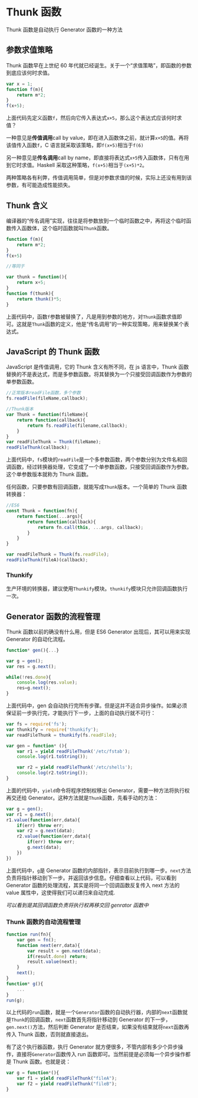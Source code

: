 # Thunk 函数

Thunk 函数是自动执行 Generator 函数的一种方法

## 参数求值策略

Thunk 函数早在上世纪 60 年代就已经诞生。关于一个“求值策略”，即函数的参数到底应该何时求值。
```js
var x = 1;
function f(m){
    return m*2;
}
f(x+5);
```
上面代码先定义函数`f`，然后向它传入表达式`x+5`，那么这个表达式应该何时求值？

一种意见是**传值调用**call by value，即在进入函数体之前，就计算`x+5`的值。再将该值传入函数`f`，C 语言就采取该策略，即`f(x+5)`相当于`f(6)`

另一种意见是**传名调用**call by name，即直接将表达式`x+5`传入函数体，只有在用到它时求值。Haskell 采取这种策略，`f(x+5)`相当于`(x+5)*2`。

两种策略各有利弊，传值调用简单，但是对参数求值的时候，实际上还没有用到该参数，有可能造成性能损失。

## Thunk 含义

编译器的“传名调用”实现，往往是将参数放到一个临时函数之中，再将这个临时函数传入函数体，这个临时函数就叫`Thunk`函数。
```js
function f(m){
    return m*2;
}
f(x+5)

//等同于

var thunk = function(){
    return x+5;
}
function f(thunk){
    return thunk()*5;
}
```
上面代码中，函数`f`参数被替换了，凡是用到参数的地方，对`Thunk`函数求值即可。这就是`Thunk`函数的定义，他是“传名调用”的一种实现策略，用来替换某个表达式。

## JavaScript 的 Thunk 函数

JavaScript 是传值调用，它的 Thunk 含义有所不同，在 js 语言中，Thunk 函数替换的不是表达式，而是多参数函数。将其替换为一个只接受回调函数作为参数的单参数函数。
```js
//正常版本readFile函数，多个参数
fs.readFile(fileName,callback);

//Thunk版本
var Thunk = function(fileName){
    return function(callback){
        return fs.readFile(filename,callback);
    }
}
var readFileThunk = Thunk(fileName);
readFileThunk(callback);
```
上面代码中，`fs`模块的`readFile`是一个多参数函数，两个参数分别为文件名和回调函数，经过转换器处理，它变成了一个单参数函数，只接受回调函数作为参数。这个单参数版本就称为 Thunk 函数。

任何函数，只要参数有回调函数，就能写成`Thunk`版本。一个简单的 Thunk 函数转换器：
```js
//ES6
const Thunk = function(fn){
    return function(...args){
        return function(callback){
            return fn.call(this, ...args, callback);
        }
    }
}

var readFileThunk = Thunk(fs.readFile);
readFileThunk(fileA)(callback);
```

### Thunkify

生产环境的转换器，建议使用`Thunkify`模块。`thunkify`模块只允许回调函数执行一次。

## Generator 函数的流程管理

Thunk 函数以前的确没有什么用，但是 ES6 Generator 出现后，其可以用来实现 Generator 的自动化流程。

```js
function* gen(){...}

var g = gen();
var res = g.next();

while(!res.done){
    console.log(res.value);
    res=g.next();
}
```
上面代码中，gen 会自动执行完所有步骤。但是这并不适合异步操作。如果必须保证前一步执行完，才能执行下一步，上面的自动执行就不可行：
```js
var fs = require('fs');
var thunkify = require('thunkify');
var readFileThunk = thunkify(fs.readFile);

var gen = function* (){
    var r1 = yield readFileThunk('/etc/fstab');
    console.log(r1.toString());

    var r2 = yield readFileThunk('/etc/shells');
    console.log(r2.toString());
}
```
上面的代码中，`yield`命令将程序控制权移出 Generator，需要一种方法将执行权再交还给 Generator。这种方法就是`Thunk`函数，先看手动的方法：
```js
var g = gen();
var r1 = g.next();
r1.value(function(err,data){
    if(err) throw err;
    var r2 = g.next(data);
    r2.value(function(err,data){
        if(err) throw err;
        g.next(data);
    })
})
```
上面代码中，`g`是 Generator 函数的内部指针，表示目前执行到哪一步。`next`方法负责将指针移动到下一步。并返回该步信息。仔细查看以上代码，可以看到 Generator 函数的处理流程，其实是将同一个回调函数反复传入 next 方法的 value 属性中，这使得我们可以递归来自动完成.

*可以看到是其回调函数负责将执行权再移交回 genrator 函数中*

### Thunk 函数的自动流程管理

```js
function run(fn){
    var gen = fn();
    function next(err,data){
        var result = gen.next(data);
        if(result.done) return;
        result.value(next);
    }
    next();
}
function* g(){
    ...
}
run(g);
```
以上代码的`run`函数，就是一个`Generator`函数的自动执行器，内部的`next`函数就是`Thunk`的回调函数，`next`函数首先将指针移动到 Generator 的下一步，`gen.next()`方法，然后判断 Generator 是否结束，如果没有结束就将`next`函数再传入 Thunk 函数，否则就直接退出。

有了这个执行器函数，执行 Generator 就方便很多，不管内部有多少个异步操作，直接将`Generator`函数传入 run 函数即可。当然前提是必须每一个异步操作都是 Thunk 函数。也就是说：
```js
var g = function*(){
    var f1 = yield readFileThunk("fileA");
    var f2 = yield readFileThunk("fileB");
}
```
